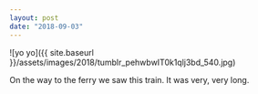 ```yaml
---
layout: post
date: "2018-09-03"
---
```


![yo yo]({{ site.baseurl }}/assets/images/2018/tumblr_pehwbwIT0k1qlj3bd_540.jpg)

On the way to the ferry we saw this train. It was very, very long.
